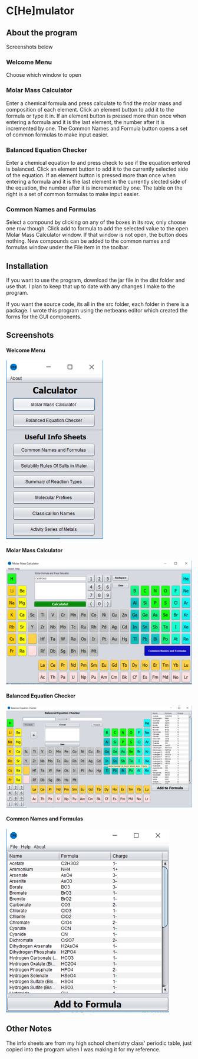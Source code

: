 # C[He]mulator

## About the program

Screenshots below

### Welcome Menu

Choose which window to open

### Molar Mass Calculator

Enter a chemical formula and press calculate to find the molar mass and composition of each element.  Click an element button to add it to the formula or type it in.  If an element button is pressed more than once when entering a formula and it is the last element, the number after it is incremented by one.  The Common Names and Formula button opens a set of common formulas to make input easier.

### Balanced Equation Checker

Enter a chemical equation to and press check to see if the equation entered is balanced.  Click an element button to add it to the currently selected side of the equation.  If an element button is pressed more than once when entering a formula and it is the last element in the currently slected side of the equation, the number after it is incremented by one.  The table on the right  is a set of common formulas to make input easier.

### Common Names and Formulas

Select a compound by clicking on any of the boxes in its row, only choose one row though.  Click add to formula to add the selected value to the open Molar Mass Calculator window.  If that window is not open, the button does nothing.  New compounds can be added to the common names and formulas window under the File item in the toolbar.

## Installation
If you want to use the program, download the jar file in the dist folder and use that.  I plan to keep that up to date with any changes I make to the program.

If you want the source code, its all in the src folder, each folder in there is a package.  I wrote this program using the netbeans editor which created the forms for the GUI components.

## Screenshots

#### Welcome Menu
<img src="screenshots/welcomemenu.png" alt="Welcome Menu">

#### Molar Mass Calculator
<img src="screenshots/molarmasscalculator.png" alt="Molar Mass Calculator">

#### Balanced Equation Checker
<img src="screenshots/balancedequationchecker.png" alt="Balanced EquationChecker">

#### Common Names and Formulas
<img src="screenshots/commonnamesandformulas.png" alt="Common Names and Formulas">

## Other Notes

The info sheets are from my high school chemistry class' periodic table, just copied into the program when I was making it for my reference.
